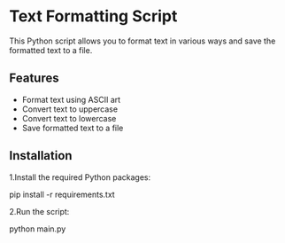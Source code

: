 # Text Formatting Script

This Python script allows you to format text in various ways and save the formatted text to a file.

## Features

- Format text using ASCII art
- Convert text to uppercase
- Convert text to lowercase
- Save formatted text to a file

## Installation

1.Install the required Python packages:

   pip install -r requirements.txt

2.Run the script:

   python main.py
